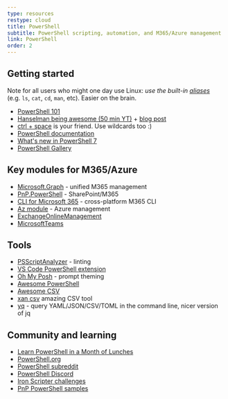 ```yaml
---
type: resources
restype: cloud
title: PowerShell
subtitle: PowerShell scripting, automation, and M365/Azure management
link: PowerShell
order: 2
---
```


## Getting started

Note for all users who might one day use Linux: *use the built-in [aliases](https://learn.microsoft.com/en-us/powershell/scripting/learn/shell/using-aliases?view=powershell-7.5)&nbsp;* (e.g. `ls`, `cat`, `cd`, `man`, etc). Easier on the brain.

* [PowerShell 101](https://learn.microsoft.com/powershell/scripting/learn/ps101/00-introduction)
* [Hanselman being awesome (50 min YT)](https://www.youtube.com/watch?v=VT2L1SXFq9U) + [blog post](https://www.hanselman.com/blog/my-ultimate-powershell-prompt-with-oh-my-posh-and-the-windows-terminal)
* [ctrl + space](https://www.youtube.com/watch?v=X0hwUKuXeTE) is your friend. Use wildcards too :)
* [PowerShell documentation](https://learn.microsoft.com/powershell/)
* [What's new in PowerShell 7](https://learn.microsoft.com/powershell/scripting/whats-new/what-s-new-in-powershell-7)
* [PowerShell Gallery](https://www.powershellgallery.com/)

## Key modules for M365/Azure

* [Microsoft.Graph](https://learn.microsoft.com/powershell/microsoftgraph/) - unified M365 management
* [PnP.PowerShell](https://pnp.github.io/powershell/) - SharePoint/M365
* [CLI for Microsoft 365](https://pnp.github.io/cli-microsoft365/) - cross-platform M365 CLI
* [Az module](https://learn.microsoft.com/powershell/azure/) - Azure management
* [ExchangeOnlineManagement](https://learn.microsoft.com/powershell/exchange/exchange-online-powershell)
* [MicrosoftTeams](https://learn.microsoft.com/microsoftteams/teams-powershell-overview)

## Tools

* [PSScriptAnalyzer](https://github.com/PowerShell/PSScriptAnalyzer) - linting
* [VS Code PowerShell extension](https://marketplace.visualstudio.com/items?itemName=ms-vscode.PowerShell)
* [Oh My Posh](https://ohmyposh.dev/) - prompt theming
* [Awesome PowerShell](https://github.com/janikvonrotz/awesome-powershell)
* [Awesome CSV](https://github.com/secretGeek/AwesomeCSV)
* [xan csv](https://github.com/medialab/xan) amazing CSV tool
* [yq](https://github.com/mikefarah/yq) - query YAML/JSON/CSV/TOML in the command line, nicer version of jq

## Community and learning

* [Learn PowerShell in a Month of Lunches](https://www.manning.com/books/learn-powershell-in-a-month-of-lunches)
* [PowerShell.org](https://powershell.org/)
* [PowerShell subreddit](https://www.reddit.com/r/PowerShell/)
* [PowerShell Discord](https://aka.ms/psdiscord)
* [Iron Scripter challenges](https://ironscripter.us/)
* [PnP PowerShell samples](https://pnp.github.io/script-samples/)
